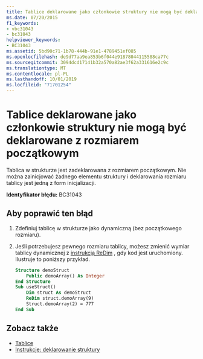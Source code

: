 ```yaml
---
title: Tablice deklarowane jako członkowie struktury nie mogą być deklarowane z rozmiarem początkowym
ms.date: 07/20/2015
f1_keywords:
- vbc31043
- bc31043
helpviewer_keywords:
- BC31043
ms.assetid: 5bd90c71-1b78-444b-91e1-4789451ef085
ms.openlocfilehash: de9d77aa9ea853b6f044e91878044115588ca77c
ms.sourcegitcommit: 3094dcd17141b32a570a82ae3f62a331616e2c9c
ms.translationtype: MT
ms.contentlocale: pl-PL
ms.lasthandoff: 10/01/2019
ms.locfileid: "71701254"
---
```

# <a name="arrays-declared-as-structure-members-cannot-be-declared-with-an-initial-size"></a>Tablice deklarowane jako członkowie struktury nie mogą być deklarowane z rozmiarem początkowym
Tablica w strukturze jest zadeklarowana z rozmiarem początkowym. Nie można zainicjować żadnego elementu struktury i deklarowania rozmiaru tablicy jest jedną z form inicjalizacji.  
  
 **Identyfikator błędu:** BC31043  
  
## <a name="to-correct-this-error"></a>Aby poprawić ten błąd  
  
1. Zdefiniuj tablicę w strukturze jako dynamiczną (bez początkowego rozmiaru).  
  
2. Jeśli potrzebujesz pewnego rozmiaru tablicy, możesz zmienić wymiar tablicy dynamicznej z [instrukcją ReDim](../../../visual-basic/language-reference/statements/redim-statement.md) , gdy kod jest uruchomiony. Ilustruje to poniższy przykład.  
  
    ```vb  
    Structure demoStruct  
        Public demoArray() As Integer  
    End Structure  
    Sub useStruct()  
        Dim struct As demoStruct  
        ReDim struct.demoArray(9)  
        Struct.demoArray(2) = 777  
    End Sub  
    ```  
  
## <a name="see-also"></a>Zobacz także

- [Tablice](../../../visual-basic/programming-guide/language-features/arrays/index.md)
- [Instrukcje: deklarowanie struktury](../../../visual-basic/programming-guide/language-features/data-types/how-to-declare-a-structure.md)
